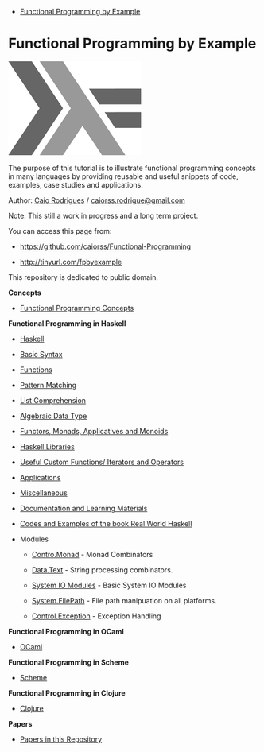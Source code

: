 - [Functional Programming by Example](#functional-programming-by-example)


# Functional Programming by Example<a id="sec-1" name="sec-1"></a>

![img](haskell/images/haskellLogo.png)

The purpose of this tutorial is to illustrate functional programming
concepts in many languages by providing reusable and useful snippets
of code, examples, case studies and applications.

Author:   [Caio Rodrigues](https://www.linkedin.com/in/caiorodrigues) / <caiorss.rodrigue@gmail.com> 

Note: This still a work in progress and a long term project.

You can access this page from:

-   <https://github.com/caiorss/Functional-Programming>

-   <http://tinyurl.com/fpbyexample>

This repository is dedicated to public domain.

**Concepts**

-   [Functional Programming Concepts](haskell/Functional_Programming_Concepts.md)

**Functional Programming in Haskell**

-   [Haskell](haskell/Haskell.md)
-   [Basic Syntax](haskell/Basic_Syntax.md)
-   [Functions](haskell/Functions.md)
-   [Pattern Matching](haskell/Pattern_Matching.md)
-   [List Comprehension](haskell/List_Comprehension.md)
-   [Algebraic Data Type](haskell/Algebraic_Data_Types.md)
-   [Functors, Monads, Applicatives and Monoids](haskell/Functors__Monads__Applicatives_and_Monoids.md)
-   [Haskell Libraries](haskell/Libraries.md)
-   [Useful Custom Functions/ Iterators and Operators](haskell/Useful_Custom_Functions__Iterators_and_Operators.md)
-   [Applications](haskell/Applications.md)
-   [Miscellaneous](haskell/Miscellaneous.md)
-   [Documentation and Learning Materials](haskell/Documentation_and_Learning_Materials.md)

-   [Codes and Examples of the book Real World Haskell](haskell/Real_World_Haskell.md)

-   Modules
    -   [Contro.Monad](haskell/control_monad.md)      - Monad Combinators
    
    -   [Data.Text](haskell/package_Data_Text.md)         - String processing combinators.
    
    -   [System IO Modules](haskell/system_io_modules.md) - Basic System IO Modules
    
    -   [System.FilePath](haskell/system_filepath.md)   - File path manipuation on all platforms.
    
    -   [Control.Exception](haskell/control_exception.md) - Exception Handling

**Functional Programming in OCaml**

-   [OCaml](ocaml/README.md)

**Functional Programming in Scheme**

-   [Scheme](scheme/README.md)

**Functional Programming in Clojure**

-   [Clojure](clojure/README.md)

**Papers** 

-   [Papers in this Repository](papers/README.md)
